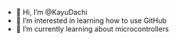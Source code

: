 - 👋 Hi, I’m @KayuDachi
- 👀 I’m interested in learning how to use GitHub
- 🌱 I’m currently learning about microcontrollers
  
<!---
KayuDachi/KayuDachi is a ✨ special ✨ repository because its `README.md` (this file) appears on your GitHub profile.
You can click the Preview link to take a look at your changes.
--->

